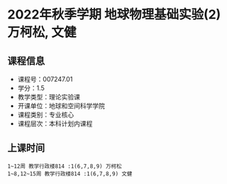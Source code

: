 # 2022年秋季学期 地球物理基础实验(2) 万柯松, 文健






## 课程信息

- 课程号：007247.01
- 学分：1.5
- 教学类型：理论实验课
- 开课单位：地球和空间科学学院
- 课程类别：专业核心
- 课程层次：本科计划内课程

## 上课时间

```
1~12周 教学行政楼814 :1(6,7,8,9) 万柯松
1~8,12~15周 教学行政楼814 :1(6,7,8,9) 文健
```

